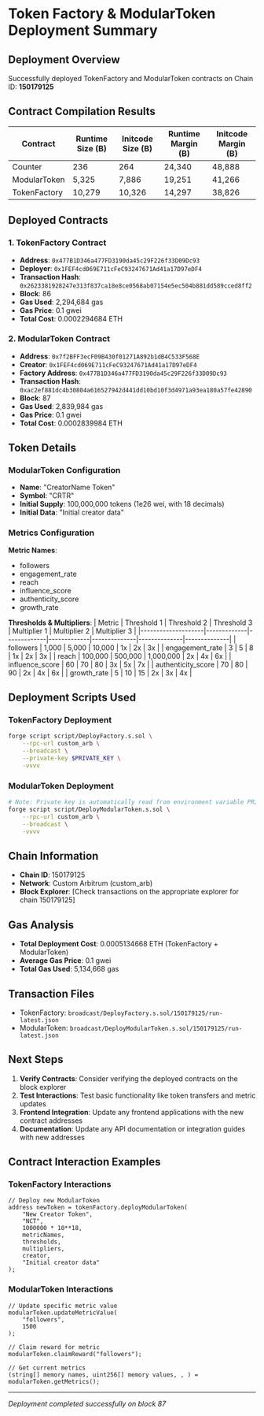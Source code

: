 # Token Factory & ModularToken Deployment Summary

## Deployment Overview
Successfully deployed TokenFactory and ModularToken contracts on Chain ID: **150179125**

## Contract Compilation Results

| Contract     | Runtime Size (B) | Initcode Size (B) | Runtime Margin (B) | Initcode Margin (B) |
|--------------|------------------|-------------------|-------------------|-------------------|
| Counter      | 236              | 264               | 24,340            | 48,888            |
| ModularToken | 5,325            | 7,886             | 19,251            | 41,266            |
| TokenFactory | 10,279           | 10,326            | 14,297            | 38,826            |

## Deployed Contracts

### 1. TokenFactory Contract
- **Address**: `0x477B1D346a477FD3190da45c29F226f33D09Dc93`
- **Deployer**: `0x1FEF4cd069E711cFeC93247671Ad41a17D97eDF4`
- **Transaction Hash**: `0x2623381928247e313f837ca18e8ce0568ab07154e5ec504b881dd589cced8ff2`
- **Block**: 86
- **Gas Used**: 2,294,684 gas
- **Gas Price**: 0.1 gwei
- **Total Cost**: 0.0002294684 ETH

### 2. ModularToken Contract
- **Address**: `0x7f2BFF3ecF09B430f01271A892b1dB4C533F568E`
- **Creator**: `0x1FEF4cd069E711cFeC93247671Ad41a17D97eDF4`
- **Factory Address**: `0x477B1D346a477FD3190da45c29F226f33D09Dc93`
- **Transaction Hash**: `0xac2ef881dc4b30804a616527942d441dd10bd10f3d4971a93ea180a57fe42890`
- **Block**: 87
- **Gas Used**: 2,839,984 gas
- **Gas Price**: 0.1 gwei
- **Total Cost**: 0.0002839984 ETH

## Token Details

### ModularToken Configuration
- **Name**: "CreatorName Token"
- **Symbol**: "CRTR"
- **Initial Supply**: 100,000,000 tokens (1e26 wei, with 18 decimals)
- **Initial Data**: "Initial creator data"

### Metrics Configuration
**Metric Names**: 
- followers
- engagement_rate
- reach
- influence_score
- authenticity_score
- growth_rate

**Thresholds & Multipliers**:
| Metric             | Threshold 1 | Threshold 2 | Threshold 3 | Multiplier 1 | Multiplier 2 | Multiplier 3 |
|--------------------|-------------|-------------|-------------|--------------|--------------|--------------|
| followers          | 1,000       | 5,000       | 10,000      | 1x           | 2x           | 3x           |
| engagement_rate    | 3           | 5           | 8           | 1x           | 2x           | 3x           |
| reach              | 100,000     | 500,000     | 1,000,000   | 2x           | 4x           | 6x           |
| influence_score    | 60          | 70          | 80          | 3x           | 5x           | 7x           |
| authenticity_score | 70          | 80          | 90          | 2x           | 4x           | 6x           |
| growth_rate        | 5           | 10          | 15          | 2x           | 3x           | 4x           |

## Deployment Scripts Used

### TokenFactory Deployment
```bash
forge script script/DeployFactory.s.sol \
    --rpc-url custom_arb \
    --broadcast \
    --private-key $PRIVATE_KEY \
    -vvvv
```

### ModularToken Deployment
```bash
# Note: Private key is automatically read from environment variable PRIVATE_KEY
forge script script/DeployModularToken.s.sol \
    --rpc-url custom_arb \
    --broadcast \
    -vvvv
```

## Chain Information
- **Chain ID**: 150179125
- **Network**: Custom Arbitrum (custom_arb)
- **Block Explorer**: [Check transactions on the appropriate explorer for chain 150179125]

## Gas Analysis
- **Total Deployment Cost**: 0.0005134668 ETH (TokenFactory + ModularToken)
- **Average Gas Price**: 0.1 gwei
- **Total Gas Used**: 5,134,668 gas

## Transaction Files
- TokenFactory: `broadcast/DeployFactory.s.sol/150179125/run-latest.json`
- ModularToken: `broadcast/DeployModularToken.s.sol/150179125/run-latest.json`

## Next Steps
1. **Verify Contracts**: Consider verifying the deployed contracts on the block explorer
2. **Test Interactions**: Test basic functionality like token transfers and metric updates
3. **Frontend Integration**: Update any frontend applications with the new contract addresses
4. **Documentation**: Update any API documentation or integration guides with new addresses

## Contract Interaction Examples

### TokenFactory Interactions
```solidity
// Deploy new ModularToken
address newToken = tokenFactory.deployModularToken(
    "New Creator Token",
    "NCT",
    1000000 * 10**18,
    metricNames,
    thresholds,
    multipliers,
    creator,
    "Initial creator data"
);
```

### ModularToken Interactions
```solidity
// Update specific metric value
modularToken.updateMetricValue(
    "followers",
    1500
);

// Claim reward for metric
modularToken.claimReward("followers");

// Get current metrics
(string[] memory names, uint256[] memory values, , ) = modularToken.getMetrics();
```

---
*Deployment completed successfully on block 87*